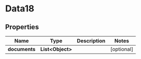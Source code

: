 

# Data18


## Properties

Name | Type | Description | Notes
------------ | ------------- | ------------- | -------------
**documents** | **List&lt;Object&gt;** |  |  [optional]



